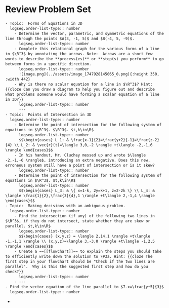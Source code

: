 # Review Problem Set
	- Topic:  Forms of Equations in 3D
	  logseq.order-list-type:: number
		- Determine the vector, parametric, and symmetric equations of the line through the points $A(3, -1, 5)$ and $B(-4, 5, -9)$.
		  logseq.order-list-type:: number
		- Complete this relational graph for the various forms of a line in $\R^3$ by annotating the arrows. Note:  Arrows are a short few words to describe the **process(es)** or **step(s) you perform** to go between forms in a specific direction.
		  logseq.order-list-type:: number
		  ![image.png](../assets/image_1747928145065_0.png){:height 350, :width 442}
		- Why is there no scalar equation for a line in $\R^3$? Hint:  {{cloze Can you draw a diagram to help you figure out and describe what problems someone would have forming a scalar equation of a line in 3D?}}
		  logseq.order-list-type:: number
		  ---
	- Topic:  Points of Intersection in 3D
	  logseq.order-list-type:: number
		- Determine the point of intersection for the following system of equations in $\R^3$. $\R^3$. $t,k\in\R$
		  logseq.order-list-type:: number
		  $$\begin{cases} L_1: & \frac{x-1}{2}=\frac{y+2}{-1}=\frac{z-2}{4} \\ L_2: & \vec{r}(t)=\langle 3,0,-2 \rangle +t\langle -2,-1,6 \rangle \end{cases}$$
		- In his handout, Mr. Cluchey messed up and wrote $\langle -2,-1,-6 \rangle$, introducing an extra negative. Does this new, erroneous system still have a point of intersection or is it skew?
		  logseq.order-list-type:: number
		- Determine the point of intersection for the following system of equations in $\R^3$. $t,k\in\R$
		  logseq.order-list-type:: number
		  $$\begin{cases} L_3: & \{ x=1-k, 2y=k+1, z=2-2k \} \\ L_4: & \langle \frac{1}{2},\frac{3}{4},1 \rangle +t\langle 2,-1,4 \rangle \end{cases}$$
	- Topic:  Making decisions with an ambiguous problem.
	  logseq.order-list-type:: number
		- Find the intersection (if any) of the following two lines in $\R^3$, if they do not intersect, state whether they are skew or parallel. $t,k\in\R$
		  logseq.order-list-type:: number
		  $$\begin{cases} (x,y,z) = \langle 2,14,1 \rangle +t\langle -1,-1,1 \rangle \\ (x,y,z)=\langle 3,-3,0 \rangle +t\langle -1,2,5 \rangle \end{cases}$$
		- Create a ==[[flowchart]]== to explain the steps you should take to efficiently write down the solution to \#3a. Hint: {{cloze The first step in your flowchart should be "Check if the two lines are parallel".  Why is this the suggested first step and how do you check?}}
		  logseq.order-list-type:: number
		- ---
	- Find the vector equation of the line parallel to $7-x=\frac{y+5}{3}$
	  logseq.order-list-type:: number
-